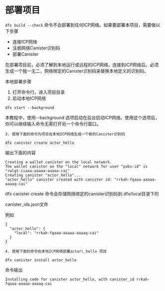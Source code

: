 # 部署项目



`dfx build --check` 命令不会部署到任何ICP网络。如果要部署本项目，需要做以下步骤

* 连接ICP网络
* 注册网络Canister识别码
* 部署Canister

在部署项目前，必须了解到本地运行或远程的ICP网络。连接到ICP网络后，必须生成一个独一无二，网络绑定的Canister识别码来替换本地定义的识别码。

本地部署步骤

1. 打开命令行，进入项目目录
2. 启动本地ICP网络

```text
dfx start --background
```

 本教程中，使用--background 选项启动在后台启动ICP网络。使用这个选项后，你可以继续输入命令无需打开另一个命令行窗口。

    3. 使用下面的命令为项目在本地ICP网络生成一个新的Canister识别码

```text
dfx canister create actor_hello
```

 输出下面的内容

```text
Creating a wallet canister on the local network.
The wallet canister on the "local" network for user "pubs-id" is "rwlgt-iiaaa-aaaaa-aaaaa-cai"
Creating canister "actor_hello"...
"actor_hello" canister created with canister id: "rrkah-fqaaa-aaaaa-aaaaq-cai"
```

dfx canister create 命令会存储网络绑定的canister识别码到.dfx/local目录下的

canister\_ids.json文件

例如

```text
{
  "actor_hello": {
    "local": "rrkah-fqaaa-aaaaa-aaaaq-cai"
  }
}
```

    4. 使用下面的命令在本地ICP网络部署actor\_hello 项目

```text
dfx canister install actor_hello
```

 命令输出

```text
Installing code for canister actor_hello, with canister_id rrkah-fqaaa-aaaaa-aaaaq-cai
```

